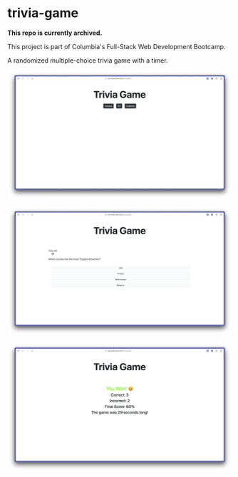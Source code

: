 # trivia-game

**This repo is currently archived.**

This project is part of Columbia's Full-Stack Web Development Bootcamp.

A randomized multiple-choice trivia game with a timer.

![home](screenshots/home.png)

![game](screenshots/game.png)

![end](screenshots/end.png)
